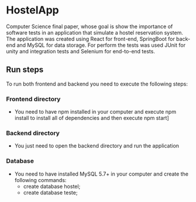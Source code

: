 # HostelApp

  Computer Science final paper, whose goal is show the importance of software tests in an application that simulate a hostel reservation system. The application was created using React for front-end, SpringBoot for back-end and MySQL for data storage.
  For perform the tests was used JUnit for unity and integration tests and Selenium for end-to-end tests.

## Run steps

  To run both frontend and backend you need to execute the following steps:
  
 ### Frontend directory
  - You need to have npm installed in your computer and execute npm install to install all of dependencies and then execute npm start]
 
 ### Backend directory
  - You just need to open the backend directory and run the application

### Database
  - You need to have installed MySQL 5.7+ in your computer and create the following commands:
    - create database hostel;
    - create database teste;
